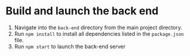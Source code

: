 # Build and launch the back end

1. Navigate into the `back-end` directory from the main project directory.
2. Run `npm install` to install all dependencies listed in the `package.json` file.
3. Run `npm start` to launch the back-end server

